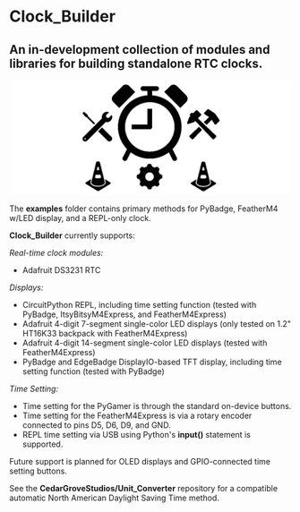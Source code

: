 # Clock_Builder
 
## An in-development collection of modules and libraries for building standalone RTC clocks.

![Clock_Builder](https://github.com/CedarGroveStudios/Clock_Builder/blob/master/clock_builder.png)

The __examples__ folder contains primary methods for PyBadge, FeatherM4 w/LED display, and a REPL-only clock.

__Clock_Builder__ currently supports:

_Real-time clock modules:_
- Adafruit DS3231 RTC

_Displays:_
- CircuitPython REPL, including time setting function (tested with PyBadge, ItsyBitsyM4Express, and FeatherM4Express)
- Adafruit 4-digit 7-segment single-color LED displays (only tested on 1.2" HT16K33 backpack with FeatherM4Express)
- Adafruit 4-digit 14-segment single-color LED displays (tested with FeatherM4Express)
- PyBadge and EdgeBadge DisplayIO-based TFT display, including time setting function (tested with PyBadge)

_Time Setting:_
- Time setting for the PyGamer is through the standard on-device buttons. 
- Time setting for the FeatherM4Express is via a rotary encoder connected to pins D5, D6, D9, and GND. 
- REPL time setting via USB using Python's __input()__ statement is supported.

Future support is planned for OLED displays and GPIO-connected time setting buttons.

See the __CedarGroveStudios/Unit_Converter__ repository for a compatible automatic North American Daylight Saving Time method.
 
